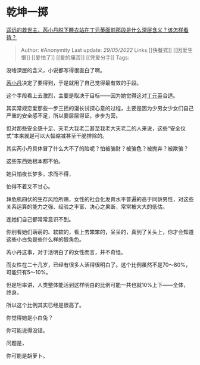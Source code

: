 # 乾坤一掷
[遥远的救世主，芮小丹脱下睡衣站在丁元英面前那段是什么深层含义？该怎样看待？](https://www.zhihu.com/question/388661726/answer/2498619637)

> Author: #Anonymity
> Last update: *29/05/2022*
> Links:[[快餐式]] [[因爱生恨]] [[爱怕了]] [[爱的痛苦]] [[凭爱分手]]
> Tags:

没啥深层的含义，小说都写得很直白了啊。

[芮小丹](https://www.zhihu.com/search?q=%E8%8A%AE%E5%B0%8F%E4%B8%B9&search_source=Entity&hybrid_search_source=Entity&hybrid_search_extra=%7B%22sourceType%22%3A%22answer%22%2C%22sourceId%22%3A2498619637%7D)决定了要得到，于是就用了自己觉得最有效的手段。

这个手段看上去激烈，主要是取决于目标——因为她觉得这对[丁元英](https://www.zhihu.com/search?q=%E4%B8%81%E5%85%83%E8%8B%B1&search_source=Entity&hybrid_search_source=Entity&hybrid_search_extra=%7B%22sourceType%22%3A%22answer%22%2C%22sourceId%22%3A2498619637%7D)合适。

其实常规恋爱那些一步三摇的漫长试探心意的过程，主要是因为少男女少女们自己严重的安全感不足，所以要层层得证，步步为营。

但对那些安全感十足、天老大我老二甚至我老大天老二的人来说，这些“安全仪式”本来就是可以大幅缩减甚至干脆排除的。

其实芮小丹具体冒了什么大不了的险呢？怕被骗财？被骗色？被抛弃？被欺骗？

这些东西她根本都不怕。

她只怕夜长梦多，求而不得，

怕得不着又不甘心。

拜危机四伏的生存风险所赐，女性的社会化发育水平普遍的高于同龄男性，对这些关系运算的能力之强、经验之丰富、决心之果断，常常被大大的低估。

连她们自己都常常意识不到。

你别看她们萌萌的、软软的，看上去笨笨的，呆呆的，真到了关头上，你才会知道这些小白兔是些什么样的狠角色。

芮小丹这事，对于活明白了的女性而言，并不奇怪。

而女性在二十几岁，已经有很多人活得很明白了。这个比例虽然不是70～80%，可能只有5～10%。

但是坦率讲，人类整体能活到这样明白的比例可能一共也就10%上下——全体，终身。

所以这个比例其实已经是很高了。

你觉得她是小白兔？

你可能说得没错。

问题是，

你可能是胡萝卜。

